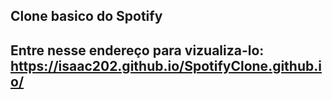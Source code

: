 <h2>Clone basico do Spotify<h2>
<p>Entre nesse endereço para vizualiza-lo: <a  target="blank" href="https://isaac202.github.io/SpotifyClone.github.io/">https://isaac202.github.io/SpotifyClone.github.io/</a></p>